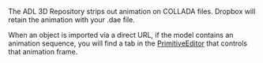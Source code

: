 The ADL 3D Repository strips out animation on COLLADA files.  Dropbox will retain the animation with your .dae file.

When an object is imported via a direct URL, if the model contains an animation sequence, you will find a tab in the [PrimitiveEditor](PrimitiveEditor) that controls that animation frame. 